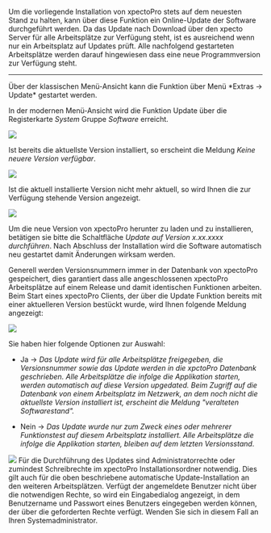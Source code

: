 Um die vorliegende Installation von xpectoPro stets auf dem neuesten Stand zu halten, kann über diese Funktion ein Online-Update der Software durchgeführt werden. Da das Update nach Download über den xpecto Server für alle Arbeitsplätze zur Verfügung steht, ist es ausreichend wenn nur ein Arbeitsplatz auf Updates prüft. Alle nachfolgend gestarteten Arbeitsplätze werden darauf hingewiesen dass eine neue Programmversion zur Verfügung steht.
<hr size="3" noshade>
Über der klassischen Menü-Ansicht kann die Funktion über Menü *Extras → Update* gestartet werden.

In der modernen Menü-Ansicht wird die Funktion Update über die Registerkarte *System* Gruppe *Software* erreicht.

![](http://xpecto.github.io/docs/xpecto/Extras/Update/Update_Menue.png)


Ist bereits die aktuellste Version installiert, so erscheint die Meldung *Keine neuere Version verfügbar*.

![](http://xpecto.github.io/docs/xpecto/Extras/Update/Update_keine_Version.png)

 Ist die aktuell installierte Version nicht mehr aktuell, so wird Ihnen die zur Verfügung stehende Version angezeigt.
 
   ![](http://xpecto.github.io/docs/xpecto/Extras/Update/Update_Version.png)  

Um die neue Version von xpectoPro herunter zu laden und zu installieren, betätigen sie bitte die Schaltfläche *Update auf Version x.xx.xxxx durchführen*. Nach Abschluss der Installation wird die Software automatisch neu gestartet damit Änderungen wirksam werden.

Generell werden Versionsnummern immer in der Datenbank von xpectoPro gespeichert, dies garantiert dass alle angeschlossenen xpectoPro Arbeitsplätze auf einem Release und damit identischen Funktionen arbeiten. Beim Start eines xpectoPro Clients, der über die Update Funktion bereits mit einer aktuelleren Version bestückt wurde, wird Ihnen folgende Meldung angezeigt:

![](http://xpecto.github.io/docs/xpecto/Extras/Update/Update.png)

Sie haben hier folgende Optionen zur Auswahl:

 - Ja -> *Das Update wird für alle Arbeitsplätze freigegeben, die Versionsnummer sowie das Update werden in die xpctoPro Datenbank geschrieben. Alle Arbeitsplätze die infolge die Applikation starten, werden automatisch auf diese Version upgedated. Beim Zugriff auf die Datenbank von einem Arbeitsplatz im Netzwerk, an dem noch nicht die aktuellste Version installiert ist, erscheint die Meldung "veralteten Softwarestand".*

 - Nein -> *Das Update wurde nur zum Zweck eines oder mehrerer Funktionstest auf diesem Arbeitsplatz installiert. Alle Arbeitsplätze die infolge die Applikation starten, bleiben auf dem letzten Versionsstand*.



![](http://xpecto.github.io/docs/xpecto/Grafiken/Achtung.png)  Für die Durchführung des Updates sind Administratorrechte oder zumindest Schreibrechte im xpectoPro Installationsordner notwendig. Dies gilt auch für die oben beschriebene automatische Update-Installation an den weiteren Arbeitsplätzen. Verfügt der angemeldete Benutzer nicht über die notwendigen Rechte, so wird ein Eingabedialog angezeigt, in dem Benutzername und Passwort eines Benutzers eingegeben werden können, der über die geforderten Rechte verfügt. Wenden Sie sich in diesem Fall an Ihren Systemadministrator.

